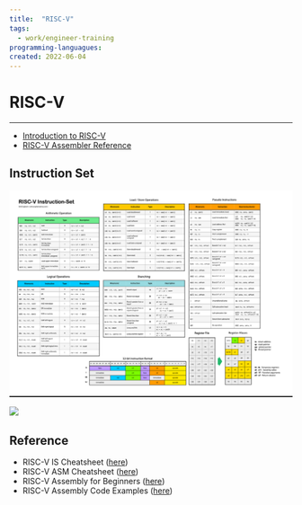 ```yaml
---
title:  "RISC-V"
tags:
  - work/engineer-training
programming-languagues:
created: 2022-06-04
---
```

# RISC-V
---
- [Introduction to RISC-V](notes/private/work/introduction-to-riscv.md)
- [RISC-V Assembler Reference](notes/private/work/riscv-assembler-reference.md)

## Instruction Set
![riscv-cheatsheet-is](notes/images/riscv-cheatsheet-is.png)

![](https://miro.medium.com/proxy/1*AQgZssKpktAWuAYIAYecqA.png)

## Reference
- RISC-V IS Cheatsheet ([here](https://itnext.io/risc-v-instruction-set-cheatsheet-70961b4bbe8))
- RISC-V ASM Cheatsheet ([here](https://michaeljclark.github.io/asm.html))
- RISC-V Assembly for Beginners ([here](https://medium.com/swlh/risc-v-assembly-for-beginners-387c6cd02c49))
- RISC-V Assembly Code Examples ([here](https://erik-engheim.medium.com/risc-v-assembly-code-examples-7bca0e7ebaa3))